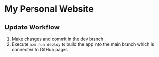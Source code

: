 # My Personal Website

## Update Workflow
1. Make changes and commit in the dev branch
2. Execute `npm run deploy` to build the app into the main branch which is connected to GitHub pages 